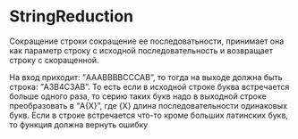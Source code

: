# StringReduction
Сокращение строки
сокращение ее последоватьности, принимает она как параметр строку с исходной последовательность и возвращает строку с скоращенной.

На вход приходит: ”AAABBBBCCCAB”, то тогда на выходе должна быть строка: ”A3B4C3AB”.
То есть если в исходной строке буква встречается больше одного раза, то серию таких букв надо в выходной строке преобразовать в “A{X}”, где {X} длина последовательности одинаковых букв.
Если в строке встречается что-то кроме больших латинских букв, то функция должна вернуть ошибку
